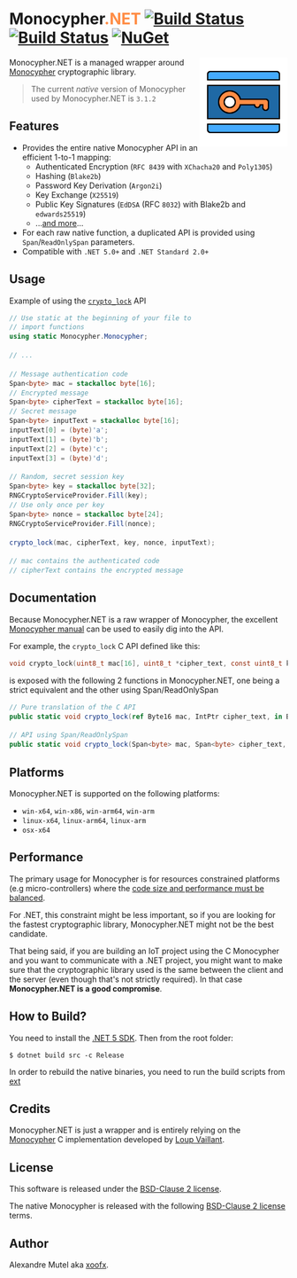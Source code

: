 # Monocypher<font color="FF8C44">.NET</font> [![Build Status](https://github.com/xoofx/Monocypher.NET/workflows/managed/badge.svg?branch=master)](https://github.com/xoofx/Monocypher.NET/actions) [![Build Status](https://github.com/xoofx/Monocypher.NET/workflows/native/badge.svg?branch=master)](https://github.com/xoofx/Monocypher.NET/actions) [![NuGet](https://img.shields.io/nuget/v/Monocypher.svg)](https://www.nuget.org/packages/Monocypher)

<img align="right" width="160px" height="160px" src="img/monocypher_dotnet.png">

Monocypher.NET is a managed wrapper around [Monocypher](https://github.com/LoupVaillant/Monocypher) cryptographic library.

> The current _native_ version of Monocypher used by Monocypher.NET is `3.1.2`
## Features

- Provides the entire native Monocypher API in an efficient 1-to-1 mapping:
  - Authenticated Encryption (`RFC 8439` with `XChacha20` and `Poly1305`)
  - Hashing (`Blake2b`)
  - Password Key Derivation (`Argon2i`)
  - Key Exchange (`X25519`)
  - Public Key Signatures (`EdDSA` (RFC `8032`) with Blake2b and `edwards25519`)
  - ...[and more](https://monocypher.org/manual/)...
- For each raw native function, a duplicated API is provided using `Span`/`ReadOnlySpan` parameters.
- Compatible with `.NET 5.0+` and `.NET Standard 2.0+`

## Usage

Example of using the [`crypto_lock`](https://monocypher.org/manual/aead) API

```csharp
// Use static at the beginning of your file to
// import functions
using static Monocypher.Monocypher;

// ...

// Message authentication code
Span<byte> mac = stackalloc byte[16];
// Encrypted message
Span<byte> cipherText = stackalloc byte[16];
// Secret message
Span<byte> inputText = stackalloc byte[16];
inputText[0] = (byte)'a';
inputText[1] = (byte)'b';
inputText[2] = (byte)'c';
inputText[3] = (byte)'d';

// Random, secret session key
Span<byte> key = stackalloc byte[32];
RNGCryptoServiceProvider.Fill(key);
// Use only once per key
Span<byte> nonce = stackalloc byte[24];
RNGCryptoServiceProvider.Fill(nonce);

crypto_lock(mac, cipherText, key, nonce, inputText);

// mac contains the authenticated code
// cipherText contains the encrypted message

```

## Documentation

Because Monocypher.NET is a raw wrapper of Monocypher, the excellent [Monocypher manual](https://monocypher.org/manual/) can be used to easily dig into the API.

For example, the `crypto_lock` C API defined like this:

```c
void crypto_lock(uint8_t mac[16], uint8_t *cipher_text, const uint8_t key[32], const uint8_t nonce[24], const uint8_t *plain_text, size_t text_size);
```

is exposed with the following 2 functions in Monocypher.NET, one being a strict equivalent and the other using Span/ReadOnlySpan

```csharp
// Pure translation of the C API
public static void crypto_lock(ref Byte16 mac, IntPtr cipher_text, in Byte32 key, in Byte24 nonce, IntPtr plain_text, Monocypher.size_t text_size);

// API using Span/ReadOnlySpan
public static void crypto_lock(Span<byte> mac, Span<byte> cipher_text, ReadOnlySpan<byte> key, ReadOnlySpan<byte> nonce, ReadOnlySpan<byte> plain_text)
```

## Platforms

Monocypher.NET is supported on the following platforms:

- `win-x64`, `win-x86`, `win-arm64`, `win-arm`
- `linux-x64`, `linux-arm64`, `linux-arm`
- `osx-x64`

## Performance

The primary usage for Monocypher is for resources constrained platforms (e.g micro-controllers)
where the [code size and performance must be balanced](https://monocypher.org/speed).

For .NET, this constraint might be less important, so if you are looking for the fastest  cryptographic library, Monocypher.NET might not be the best candidate.

That being said, if you are building an IoT project using the C Monocypher and you want to communicate with a .NET project, you might want to make sure that the cryptographic library used is the same between the client and the server (even though that's not strictly required). In that case **Monocypher.NET is a good compromise**.

## How to Build?

You need to install the [.NET 5 SDK](https://dotnet.microsoft.com/download/dotnet/5.0). Then from the root folder:

```console
$ dotnet build src -c Release
```

In order to rebuild the native binaries, you need to run the build scripts from [ext](ext/readme.md)

## Credits

Monocypher.NET is just a wrapper and is entirely relying on the [Monocypher](https://monocypher.org/) C implementation developed by [Loup Vaillant](https://loup-vaillant.fr/).

## License

This software is released under the [BSD-Clause 2 license](https://opensource.org/licenses/BSD-2-Clause).

The native Monocypher is released with the following [BSD-Clause 2 license](https://github.com/LoupVaillant/Monocypher/blob/master/LICENCE.md) terms.

## Author

Alexandre Mutel aka [xoofx](http://xoofx.com).